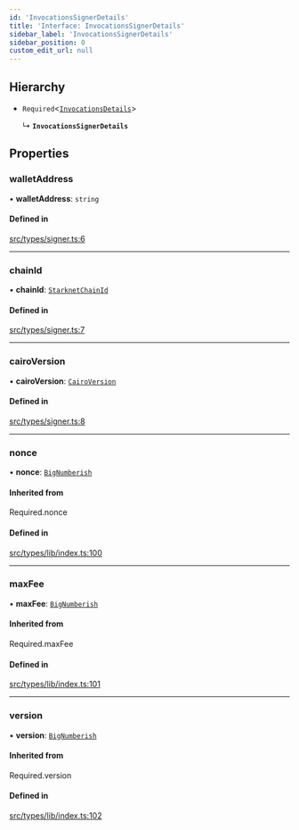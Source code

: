 ```yaml
---
id: 'InvocationsSignerDetails'
title: 'Interface: InvocationsSignerDetails'
sidebar_label: 'InvocationsSignerDetails'
sidebar_position: 0
custom_edit_url: null
---
```


## Hierarchy

- `Required`<[`InvocationsDetails`](../modules.md#invocationsdetails)\>

  ↳ **`InvocationsSignerDetails`**

## Properties

### walletAddress

• **walletAddress**: `string`

#### Defined in

[src/types/signer.ts:6](https://github.com/starknet-io/starknet.js/blob/develop/src/types/signer.ts#L6)

---

### chainId

• **chainId**: [`StarknetChainId`](../enums/constants.StarknetChainId.md)

#### Defined in

[src/types/signer.ts:7](https://github.com/starknet-io/starknet.js/blob/develop/src/types/signer.ts#L7)

---

### cairoVersion

• **cairoVersion**: [`CairoVersion`](../modules.md#cairoversion)

#### Defined in

[src/types/signer.ts:8](https://github.com/starknet-io/starknet.js/blob/develop/src/types/signer.ts#L8)

---

### nonce

• **nonce**: [`BigNumberish`](../namespaces/num.md#bignumberish)

#### Inherited from

Required.nonce

#### Defined in

[src/types/lib/index.ts:100](https://github.com/starknet-io/starknet.js/blob/develop/src/types/lib/index.ts#L100)

---

### maxFee

• **maxFee**: [`BigNumberish`](../namespaces/num.md#bignumberish)

#### Inherited from

Required.maxFee

#### Defined in

[src/types/lib/index.ts:101](https://github.com/starknet-io/starknet.js/blob/develop/src/types/lib/index.ts#L101)

---

### version

• **version**: [`BigNumberish`](../namespaces/num.md#bignumberish)

#### Inherited from

Required.version

#### Defined in

[src/types/lib/index.ts:102](https://github.com/starknet-io/starknet.js/blob/develop/src/types/lib/index.ts#L102)
